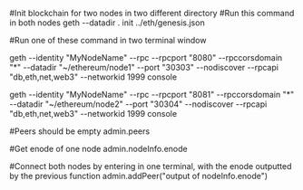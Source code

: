 #Init blockchain for two nodes in two different directory
#Run this command in both nodes
geth --datadir . init ../eth/genesis.json


#Run one of these command in two terminal window

geth --identity "MyNodeName" --rpc --rpcport "8080" --rpccorsdomain "*" --datadir "~/ethereum/node1" --port "30303" --nodiscover --rpcapi "db,eth,net,web3" --networkid 1999 console


geth --identity "MyNodeName" --rpc --rpcport "8081" --rpccorsdomain "*" --datadir "~/ethereum/node2" --port "30304" --nodiscover --rpcapi "db,eth,net,web3" --networkid 1999 console

#Peers should be empty
admin.peers

#Get enode of one node
admin.nodeInfo.enode

#Connect both nodes by entering in one terminal, with the enode outputted by the previous function
admin.addPeer("output of nodeInfo.enode")

